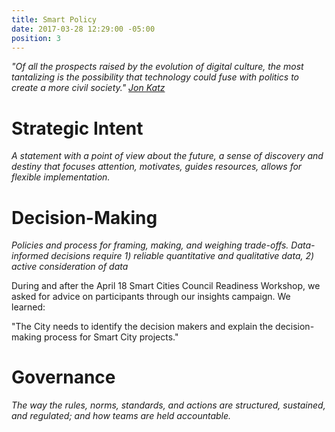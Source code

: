 ```yaml
---
title: Smart Policy
date: 2017-03-28 12:29:00 -05:00
position: 3
---
```


*"Of all the prospects raised by the evolution of digital culture, the most tantalizing is the possibility that technology could fuse with politics to create a more civil society." [Jon Katz](https://en.wikipedia.org/wiki/Jon_Katz)*

# Strategic Intent
*A statement with a point of view about the future, a sense of discovery and destiny that focuses attention, motivates, guides resources, allows for flexible implementation.*

# Decision-Making
*Policies and process for framing, making, and weighing trade-offs. Data-informed decisions require 1) reliable quantitative and qualitative data, 2) active consideration of data*

During and after the April 18 Smart Cities Council Readiness Workshop, we asked for advice on participants through our insights campaign. We learned:

"The City needs to identify the decision makers and explain the decision-making process for Smart City projects."

# Governance
*The way the rules, norms, standards, and actions are structured, sustained, and regulated; and how teams are held accountable.*